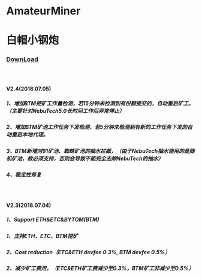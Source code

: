 # AmateurMiner
# 白帽小钢炮
### [DownLoad](https://github.com/ZqinKing/AmateurMiner/releases)<br>
#####  <br>
####    V2.4(2018.07.05)<br>
#####  1、增加BTM挖矿工作量检测，若15分钟未检测到有份额提交的，自动重启矿工。（主要针对NebuTech5.0长时间工作后异常停止）<br>
#####  2、增加BTM矿池工作任务下发检测，若5分钟未检测到有新的工作任务下发的自动重启本地代理。<br>
#####  3、BTM新增对91矿池、蜘蛛矿池的抽水拦截，（由于NebuTech抽水使用的是随机矿池，故必须支持，否则会导致不能完全去除NebuTech的抽水）<br>
#####  4、稳定性修复<br>
#####  <br>
####    V2.3(2018.07.04)<br>
#####   1、Support ETH&ETC&BYTOM(BTM)<br>
#####   1、支持ETH、ETC、BTM挖矿<br>
#####   2、Cost reduction（ETC&ETH devfee 0.3%, BTM devfee 0.5%）<br>
#####   2、减少矿工费用，（ETC&ETH矿工费减少至0.3%，BTM矿工非减少至0.5%）<br>
